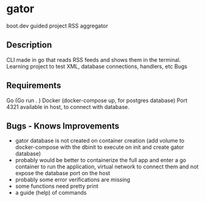 
# gator
boot.dev guided project RSS aggregator

## Description
CLI made in go that reads RSS feeds and shows them in the terminal.
Learning project to test XML, database connections, handlers, etc 
Bugs

## Requirements
Go (Go run . <args>)
Docker (docker-compose up, for postgres database)
Port 4321 available in host, to connect with database.

## Bugs - Knows Improvements
- gator database is not created on container creation (add volume to docker-compose with the dbinit to execute on init and create gator database)
- probably would be better to containerize the full app and enter a go container to run the application, virtual network to connect them and not expose the database port on the host
- probably some error verifications are missing
- some functions need pretty print
- a guide (help) of commands
 
